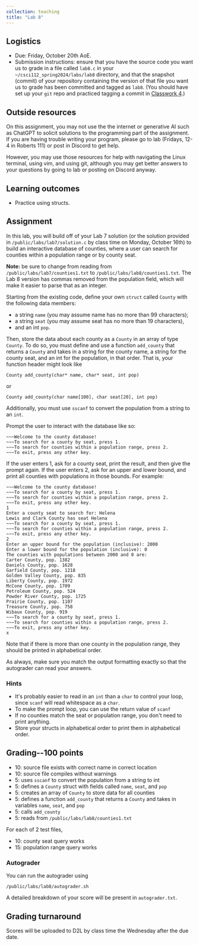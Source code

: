 ```yaml
---
collection: teaching
title: "Lab 8"
---
```


## Logistics
* Due: Friday, October 20th AoE.
* Submission instructions: ensure that you have the source code you want us to
	grade in a file called `lab8.c` in your `~/csci112_spring2024/labs/lab8`
	directory, and that the snapshot (commit) of your repository containing the version of that file you want us to grade has been committed and
	tagged as `lab8`. (You should have set up your `git` repo and practiced tagging a commit in [Classwork 4](https://fangtian-zhong.github.io/teaching/csci112-spring-2024/classwork/classwork4/).)

## Outside resources

On this assignment, you may not use the the internet or generative AI such as
ChatGPT to solicit solutions to the programming part of the assignment. If you
are having trouble writing your program, please go to lab (Fridays, 12-4 in
Roberts 111) or post in Discord to
get help.

However, you may use those resources for help with navigating the Linux
terminal, using vim, and using git, although you may get better answers to your
questions by going to lab or posting on Discord anyway.

## Learning outcomes
* Practice using structs.

## Assignment

In this lab, you will build off of your Lab 7 solution (or the solution
provided in `/public/labs/lab7/solution.c` by class time on Monday, October
16th) to build an interactive database of counties, where a user can
search for counties within a population range or by county seat.

**Note:** be sure to change from reading from `/public/labs/lab7/counties1.txt`
to `/public/labs/lab8/counties1.txt`. The Lab 8 version has commas removed from
the population field, which will make it easier to parse that as an
integer.

Starting from the existing code, define your own `struct` called `County`
with the following data members:
* a string `name` (you may assume name has no more than 99 characters);
* a string `seat` (you may assume seat has no more than 19 characters),
* and an int `pop`.

Then, store the data about each county as a `County` in an array of type `County`. To do so, you must define and use a
function `add_county` that returns a `County` and takes in a string for the
county name, a string for the county seat, and an int for the population, in
that order. That
is, your function header might look like

```
County add_county(char* name, char* seat, int pop)
```

or

```
County add_county(char name[100], char seat[20], int pop)
```

Additionally, you must use `sscanf` to convert the population from a string to
an `int`.

Prompt the user to interact with the database like so:

```
~~~Welcome to the county database!
~~~To search for a county by seat, press 1.
~~~To search for counties within a population range, press 2.
~~~To exit, press any other key.
```

If the user enters 1, ask for a county seat, print the result, and then give
the prompt again. If the user enters 2, ask for an upper and lower bound, and
print all counties with populations in those bounds. For example:

```
~~~Welcome to the county database!
~~~To search for a county by seat, press 1.
~~~To search for counties within a population range, press 2.
~~~To exit, press any other key.
1
Enter a county seat to search for: Helena
Lewis and Clark County has seat Helena
~~~To search for a county by seat, press 1.
~~~To search for counties within a population range, press 2.
~~~To exit, press any other key.
2
Enter an upper bound for the population (inclusive): 2000
Enter a lower bound for the population (inclusive): 0
The counties with populations between 2000 and 0 are:
Carter County, pop. 1382
Daniels County, pop. 1628
Garfield County, pop. 1218
Golden Valley County, pop. 835
Liberty County, pop. 1972
McCone County, pop. 1709
Petroleum County, pop. 524
Powder River County, pop. 1725
Prairie County, pop. 1107
Treasure County, pop. 758
Wibaux County, pop. 919
~~~To search for a county by seat, press 1.
~~~To search for counties within a population range, press 2.
~~~To exit, press any other key.
x
```

Note that if there is more than one county in the population range, they should
be printed in alphabetical order.

As always, make sure you match the output formatting exactly so that the
autograder can read your answers.

### Hints

* It's probably easier to read in an `int` than a `char` to control your loop,
	since `scanf` will read whitespace as a `char`.
* To make the prompt loop, you can use the return value of `scanf`
* If no counties match the seat or population range, you don't need to print
	anything.
* Store your structs in alphabetical order to print them in alphabetical order.

## Grading--100 points

* 10: source file exists with correct name in correct location
* 10: source file compiles without warnings
* 5: uses `sscanf` to convert the population from a string to int
* 5: defines a `County` struct with fields called `name`, `seat`, and `pop`
* 5: creates an array of `County` to store data for all counties
* 5: defines a function `add_county` that returns a `County` and takes in
	variables `name`, `seat`, and `pop`
* 5: calls `add_county`
* 5: reads from `/public/labs/lab8/counties1.txt`

For each of 2 test files,

* 10: county seat query works
* 15: population range query works

### Autograder

You can run the autograder using

```
/public/labs/lab8/autograder.sh
```

A detailed breakdown of your score will be present in `autograder.txt`.

## Grading turnaround
Scores will be uploaded to D2L by class time the Wednesday after the due date.
